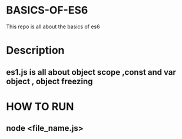 # BASICS-OF-ES6
This repo is all about the basics of es6
# Description
## es1.js is all about object scope ,const and var object , object freezing 
# HOW TO RUN
## node <file_name.js>

